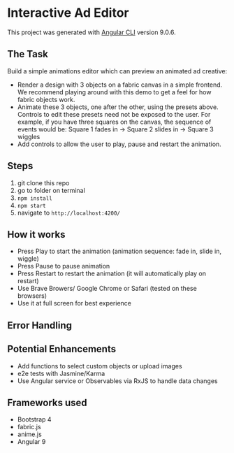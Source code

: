# Interactive Ad Editor

This project was generated with [Angular CLI](https://github.com/angular/angular-cli) version 9.0.6.

## The Task
Build a simple animations editor which can preview an animated ad creative:

- Render a design with 3 objects on a fabric canvas in a simple frontend. We recommend playing around with this demo to get a feel for how fabric objects work.
- Animate these 3 objects, one after the other, using the presets above. Controls to edit these presets need not be exposed to the user.
    For example, if you have three squares on the canvas, the sequence of events would be: Square 1 fades in -> Square 2 slides in -> Square 3 wiggles
- Add controls to allow the user to play, pause and restart the animation.

## Steps
1. git clone this repo
2. go to folder on terminal
3. `npm install`
4. `npm start`
5. navigate to `http://localhost:4200/`

## How it works
- Press Play to start the animation (animation sequence: fade in, slide in, wiggle)
- Press Pause to pause animation
- Press Restart to restart the animation (it will automatically play on restart)
- Use Brave Browers/ Google Chrome or Safari (tested on these browsers)
- Use it at full screen for best experience

## Error Handling

## Potential Enhancements
- Add functions to select custom objects or upload images
- e2e tests with Jasmine/Karma
- Use Angular service or Observables via RxJS to handle data changes

## Frameworks used
- Bootstrap 4
- fabric.js
- anime.js
- Angular 9